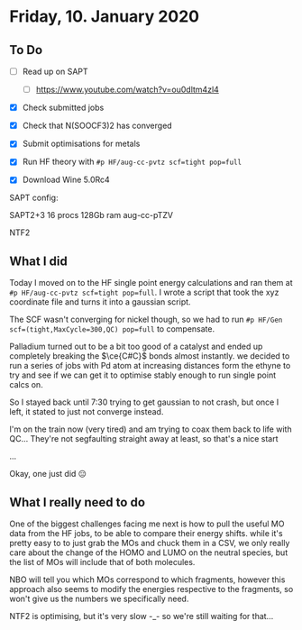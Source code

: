 # Friday, 10. January 2020

## To Do

* [ ] Read up on SAPT
  * [ ] https://www.youtube.com/watch?v=ou0dltm4zl4
* [x] Check submitted jobs
* [x] Check that N(SOOCF3)2 has converged
* [x] Submit optimisations for metals
* [x] Run HF theory with `#p HF/aug-cc-pvtz scf=tight pop=full` 
* [x] Download Wine 5.0Rc4



SAPT config:

SAPT2+3 16 procs 128Gb ram aug-cc-pTZV

NTF2



## What I did

Today I moved on to the HF single point energy calculations and ran them at `#p HF/aug-cc-pvtz scf=tight pop=full`. I wrote a script that took the xyz coordinate file and turns it into a gaussian script.

The SCF wasn't converging for nickel though, so we had to run `#p HF/Gen scf=(tight,MaxCycle=300,QC) pop=full` to compensate.

Palladium turned out  to be a bit too good of a catalyst and ended up completely breaking the $\ce{C#C}$ bonds almost instantly. we decided to run a series of jobs with Pd atom at increasing distances form the ethyne to try and see if we can get it to optimise stably enough to run single point calcs on.

So I stayed  back until 7:30  trying to get gaussian to not crash, but once I  left, it stated to just not converge instead.

I'm on the train now (very tired) and am trying to coax them back to life with QC... They're not segfaulting straight away at least, so that's a  nice start

...

Okay, one just did :expressionless:



## What I really need to do

One of the biggest challenges facing me next is how to pull the useful MO data from the HF jobs, to be able to compare their energy shifts. while it's pretty easy to to just grab the MOs and chuck them in a CSV, we only really care about the change of the HOMO and LUMO on the neutral species, but the list of MOs will include that of both molecules.

NBO will tell you which MOs correspond to which fragments, however this approach also seems to modify the energies respective to the fragments, so won't give us the  numbers we specifically need.

NTF2 is optimising, but it's very slow -_- so we're still waiting for that...


